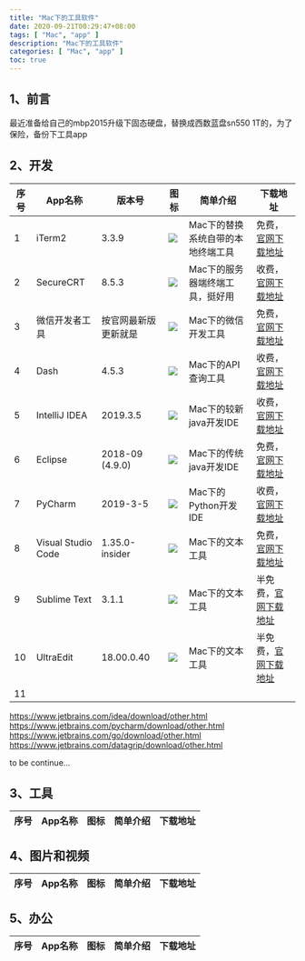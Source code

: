 ```yaml
---
title: "Mac下的工具软件"
date: 2020-09-21T00:29:47+08:00
tags: [ "Mac", "app" ]
description: "Mac下的工具软件"
categories: [ "Mac", "app" ]
toc: true
---
```


## 1、前言
最近准备给自己的mbp2015升级下固态硬盘，替换成西数蓝盘sn550 1T的，为了保险，备份下工具app

## 2、开发
序号|App名称|版本号|图标|简单介绍|下载地址
|-|-|-|-|-|-|
1|iTerm2|3.3.9|![](/posts/app/iterm2.png)|Mac下的替换系统自带的本地终端工具|免费，[官网下载地址](https://www.iterm2.com/downloads.html)
2|SecureCRT|8.5.3|![](/posts/app/securecrt.png)|Mac下的服务器端终端工具，挺好用|收费，[官网下载地址](https://www.vandyke.com/cgi-bin/releases.php?product=securecrt&ver=8.5)
3|微信开发者工具|按官网最新版更新就是|![](/posts/app/wechat_develop.png)|Mac下的微信开发工具|免费，[官网下载地址](https://developers.weixin.qq.com/miniprogram/dev/devtools/download.html)
4|Dash|4.5.3|![](/posts/app/dash.png)|Mac下的API查询工具|收费，[官网下载地址](https://kapeli.com/dash)
5|IntelliJ IDEA|2019.3.5|![](/posts/app/idea.png)|Mac下的较新java开发IDE|收费，[官网下载地址](https://www.jetbrains.com/idea/download/other.html)
6|Eclipse|2018-09 (4.9.0)|![](/posts/app/eclipse.png)|Mac下的传统java开发IDE|免费，[官网下载地址](https://www.eclipse.org/downloads/packages/release/2018-09)
7|PyCharm|2019-3-5|![](/posts/app/pycharm.png)|Mac下的Python开发IDE|收费，[官网下载地址](https://www.jetbrains.com/idea/download/other.html)
8|Visual Studio Code|1.35.0-insider|![](/posts/app/vscode.png)|Mac下的文本工具|免费，[官网下载地址](https://code.visualstudio.com/updates/v1_30)
9|Sublime Text|3.1.1|![](/posts/app/sublime.png)|Mac下的文本工具|半免费，[官网下载地址](https://download.sublimetext.com/Sublime%20Text%20Build%203176.dmg)
10|UltraEdit|18.00.0.40|![](/posts/app/ultraedit.png)|Mac下的文本工具|半免费，[官网下载地址]()
11|

https://www.jetbrains.com/idea/download/other.html  
https://www.jetbrains.com/pycharm/download/other.html  
https://www.jetbrains.com/go/download/other.html  
https://www.jetbrains.com/datagrip/download/other.html

to be continue...

## 3、工具
序号|App名称|图标|简单介绍|下载地址
|-|-|-|-|-|

## 4、图片和视频
序号|App名称|图标|简单介绍|下载地址
|-|-|-|-|-|

## 5、办公
序号|App名称|图标|简单介绍|下载地址
|-|-|-|-|-|